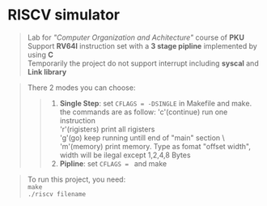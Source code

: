 # RISCV simulator
>Lab for  *"Computer Organization and Achitecture"* course of **PKU**  \
>Support **RV64I** instruction set with a **3 stage pipline** implemented by using **C**  \
>Temporarily the  project do not support interrupt including **syscal** and **Link library**

>There 2 modes you can choose:
>>1. **Single Step**:  set ```CFLAGS = -DSINGLE``` in Makefile and make. the commands are as follow:
>>'c'(continue) run one instruction  \
>>'r'(rigisters) print all rigisters  \
>>'g'(go) keep running untill end of "main" section  \\
>>'m'(memory) print memory. Type as fomat "offset width", width will be ilegal except 1,2,4,8 Bytes
>>2. **Pipline**: set ```CFLAGS = ``` and make

>To run this project, you need:\
>```make```\
>```./riscv filename```